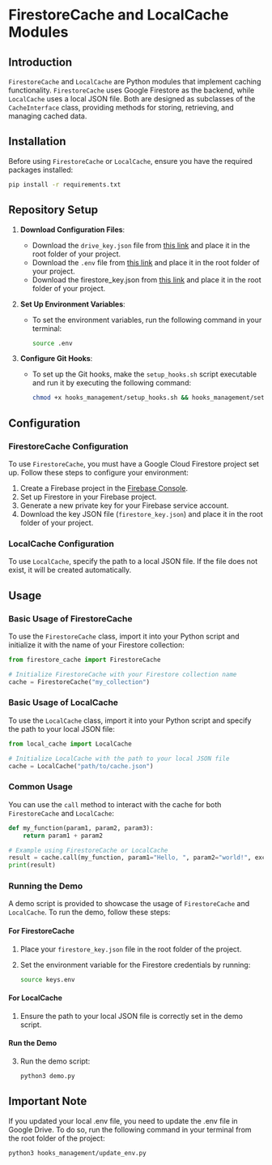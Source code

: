 # FirestoreCache and LocalCache Modules

## Introduction

`FirestoreCache` and `LocalCache` are Python modules that implement caching functionality. `FirestoreCache` uses Google Firestore as the backend, while `LocalCache` uses a local JSON file. Both are designed as subclasses of the `CacheInterface` class, providing methods for storing, retrieving, and managing cached data.

## Installation

Before using `FirestoreCache` or `LocalCache`, ensure you have the required packages installed:

```bash
pip install -r requirements.txt
```

## Repository Setup

1. **Download Configuration Files**:

   - Download the `drive_key.json` file from [this link](https://drive.google.com/file/d/1dN7uOMMI1lxTciWrnUGTOZtG4ybF1PmA/view?usp=sharing) and place it in the root folder of your project.
   - Download the `.env` file from [this link](https://drive.google.com/file/d/11XhcOHC_OyfD7FrCEdiJrOj2BKySEHqa/view?usp=sharing) and place it in the root folder of your project.
   - Download the firestore_key.json from [this link](https://drive.google.com/drive/folders/10CvwHwZV0TOsjNseTq4svK2kKUw_7qVR?usp=drive_link) and place it in the root folder of your project.

2. **Set Up Environment Variables**:

   - To set the environment variables, run the following command in your terminal:

     ```bash
     source .env
     ```

3. **Configure Git Hooks**:

   - To set up the Git hooks, make the `setup_hooks.sh` script executable and run it by executing the following command:

     ```bash
     chmod +x hooks_management/setup_hooks.sh && hooks_management/setup_hooks.sh
     ```

## Configuration

### FirestoreCache Configuration

To use `FirestoreCache`, you must have a Google Cloud Firestore project set up. Follow these steps to configure your environment:

1. Create a Firebase project in the [Firebase Console](https://console.firebase.google.com/).
2. Set up Firestore in your Firebase project.
3. Generate a new private key for your Firebase service account.
4. Download the key JSON file (`firestore_key.json`) and place it in the root folder of your project.

### LocalCache Configuration

To use `LocalCache`, specify the path to a local JSON file. If the file does not exist, it will be created automatically.

## Usage

### Basic Usage of FirestoreCache

To use the `FirestoreCache` class, import it into your Python script and initialize it with the name of your Firestore collection:

```python
from firestore_cache import FirestoreCache

# Initialize FirestoreCache with your Firestore collection name
cache = FirestoreCache("my_collection")
```

### Basic Usage of LocalCache

To use the `LocalCache` class, import it into your Python script and specify the path to your local JSON file:

```python
from local_cache import LocalCache

# Initialize LocalCache with the path to your local JSON file
cache = LocalCache("path/to/cache.json")
```

### Common Usage

You can use the `call` method to interact with the cache for both `FirestoreCache` and `LocalCache`:

```python
def my_function(param1, param2, param3):
    return param1 + param2

# Example using FirestoreCache or LocalCache
result = cache.call(my_function, param1="Hello, ", param2="world!", exclude_cache_params=["param3"])
print(result)
```

### Running the Demo

A demo script is provided to showcase the usage of `FirestoreCache` and `LocalCache`. To run the demo, follow these steps:

#### For FirestoreCache

1. Place your `firestore_key.json` file in the root folder of the project.
2. Set the environment variable for the Firestore credentials by running:

   ```bash
   source keys.env
   ```

#### For LocalCache

1. Ensure the path to your local JSON file is correctly set in the demo script.

#### Run the Demo

3. Run the demo script:

   ```bash
   python3 demo.py
   ```

## Important Note

If you updated your local .env file, you need to update the .env file in Google Drive. To do so, run the following command in your terminal from the root folder of the project:

```bash
python3 hooks_management/update_env.py
```
